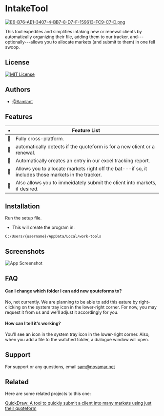 
# IntakeTool
[![E6-B76-AE1-3407-4-BB7-8-D7-F-159613-FC9-C7-D.png](https://i.postimg.cc/GmPY2yGJ/E6-B76-AE1-3407-4-BB7-8-D7-F-159613-FC9-C7-D.png)](https://postimg.cc/sMX1H1nv)

This tool expedites and simplifies intaking new or renewal clients by automatically organizing their file, adding them to our tracker, and---optionally---allows you to allocate markets (and submit to them) in one fell swoop.

## License

[![MIT License](https://img.shields.io/badge/License-MIT-green.svg)](https://choosealicense.com/licenses/mit/)

## Authors

- [@Samlant](https://github.com/Samlant)

## Features

| :black_small_square: | Feature List                                                                                                                                                                                                                                                                                                               |
| -------------------- | -------------------------------------------------------------------------------------------------------------------------------------------------------------------------------------------------------------------------------------------------------------------------------------------------------------------------- |
| :clinking_glasses:   | Fully cross-platform.                                                                                                                                                                       |
| :clinking_glasses:   | automatically detects if the quoteform is for a new client or a renewal.                                                                                                                                                                                                                                                |
| :clinking_glasses:   | Automatically creates an entry in our excel tracking report.                                                                                                                                                                           |
| :clinking_glasses:   | Allows you to allocate markets right off the bat---if so,  it includes those markets in the tracker.                                                                                                                                  |
| :clinking_glasses:   | Also allows you to immeidately submit the client into markets, if desired.                                                                                                                                                                                                  |

## Installation

Run the setup file.
- This will create the program in:
```
C:/Users/{username}/AppData/Local/work-tools
```

## Screenshots

![App Screenshot](https://via.placeholder.com/468x300?text=App+Screenshot+Here)

## FAQ

#### Can I change which folder I can add new qouteforms to?

No, not currently.  We are planning to be able to add this eature by right-clicking on the system tray icon in the lower-right corner.  For now, you may request it from us and we'll adjust it accordingly for you.

#### How can I tell it's working?

You'll see an icon in the system tray icon in the lower-right corner. Also, when you add a file to the watched folder, a dialogue window will open.

## Support

For support or any questions, email sam@novamar.net


## Related

Here are some related projects to this one:

[QuickDraw: A tool to quickly submit a client into many markets using just their quoteform](https://github.com/Samlant/IntakeTool)

